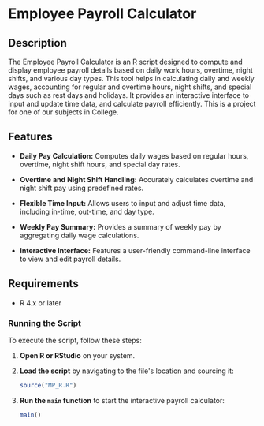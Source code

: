 # Employee Payroll Calculator
<p align="center">

## Description
The Employee Payroll Calculator is an R script designed to compute and display employee payroll details based on daily work hours, overtime, night shifts, and various day types. This tool helps in calculating daily and weekly wages, accounting for regular and overtime hours, night shifts, and special days such as rest days and holidays. It provides an interactive interface to input and update time data, and calculate payroll efficiently. This is a project for one of our subjects in College.

## Features

- **Daily Pay Calculation:** Computes daily wages based on regular hours, overtime, night shift hours, and special day rates.

- **Overtime and Night Shift Handling:** Accurately calculates overtime and night shift pay using predefined rates.

- **Flexible Time Input:** Allows users to input and adjust time data, including in-time, out-time, and day type.

- **Weekly Pay Summary:** Provides a summary of weekly pay by aggregating daily wage calculations.

- **Interactive Interface:** Features a user-friendly command-line interface to view and edit payroll details.

## Requirements

- R 4.x or later

### Running the Script
To execute the script, follow these steps:

1. **Open R or RStudio** on your system.

2. **Load the script** by navigating to the file's location and sourcing it:
   ```R
   source("MP_R.R")
   ```

3. **Run the `main` function** to start the interactive payroll calculator:
   ```R
   main()
   ```
